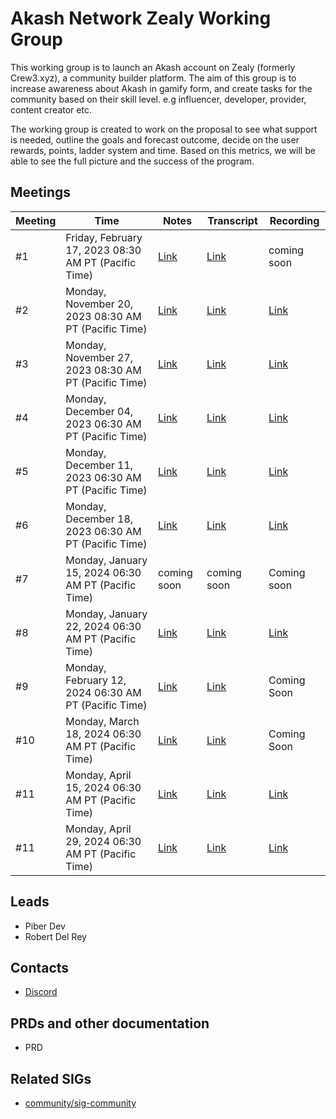 # Akash Network Zealy Working Group

This working group is to launch an Akash account on Zealy (formerly Crew3.xyz), a community builder platform. The aim of this group is to increase awareness about Akash in gamify form, and create tasks for the community based on their skill level. e.g influencer, developer, provider, content creator etc. 

The working group is created to work on the proposal to see what support is needed, outline the goals and forecast outcome, decide on the user rewards, points, ladder system and time. Based on this metrics, we will be able to see the full picture and the success of the program. 
 


## Meetings

| Meeting | Time | Notes | Transcript | Recording
| --- | --- | --- | --- | --- |
| #1 | Friday, February 17, 2023 08:30 AM PT (Pacific Time)|[Link](https://github.com/akash-network/community/blob/main/wg-crew3/meetings/001-2023-02-17.md) |[Link](https://github.com/akash-network/community/blob/main/wg-crew3/meetings/001-2023-02-17.md#transcript) | coming soon
| #2 | Monday, November 20, 2023 08:30 AM PT (Pacific Time)|[Link](https://github.com/akash-network/community/blob/main/wg-zealy/meetings/002-2023-11-20.md)|[Link](https://github.com/akash-network/community/blob/main/wg-zealy/meetings/002-2023-11-20.md#transcript)|[Link](https://omnv3rqpb3qrv5iw4tdpu2eipbonzvjr2khqiponlrtgftkwwybq.arweave.net/cxtdxg8O4Rr1FuTG-miIeFzc1THSjwQ9zVxmYs1WtgM)
| #3 | Monday, November 27, 2023 08:30 AM PT (Pacific Time)|[Link](https://github.com/akash-network/community/blob/main/wg-zealy/meetings/003-2023-11-27.md)|[Link](https://github.com/akash-network/community/blob/main/wg-zealy/meetings/003-2023-11-27.md#transcript)|[Link](https://47vhtsd36l63wlteorhccwvklpzihemikfrxljg6mebv2myt7bzq.arweave.net/5-p5yHvy_bsuZHROIVqqW_KDkYhRY3Wk3mEDXTMT-HM)
| #4 | Monday, December 04, 2023 06:30 AM PT (Pacific Time)|[Link](https://github.com/akash-network/community/blob/main/wg-zealy/meetings/004-2023-12-04.md)|[Link](https://github.com/akash-network/community/blob/main/wg-zealy/meetings/004-2023-12-04.md#transcript)|[Link](https://sq2ysituuvyyyeuuw7eawkdlbmvqpwtlkqkpogujyh5jfoxexosq.arweave.net/lDWJInSlcYwSlLfICyhrCysH2mtUFPcaicH6krrku6U)
| #5 | Monday, December 11, 2023 06:30 AM PT (Pacific Time)|[Link](https://github.com/akash-network/community/blob/main/wg-zealy/meetings/005-2023-12-11.md)|[Link](https://github.com/akash-network/community/blob/main/wg-zealy/meetings/005-2023-12-11.md#transcript)|[Link](https://hp5novctzn3y56mrqix5wq3knexy4w24tk2ugahmstq2ofxzp57a.arweave.net/O_rXVFPLd475kYIv20NqaS-OW1yatUMA7JThpxb5f34)
| #6 | Monday, December 18, 2023 06:30 AM PT (Pacific Time)|[Link](https://github.com/akash-network/community/blob/main/wg-zealy/meetings/006-2023-12-18.md)|[Link](https://github.com/akash-network/community/blob/main/wg-zealy/meetings/006-2023-12-18.md#transcript)|[Link](https://efn65ve3e5sebv7bhpgilvvzv23zx3ln6goskfwwrhj5rsmbludq.arweave.net/IVvu1JsnZEDX4TvMhda5rreb7W3xnSUW1onT2MmBXQc)
| #7| Monday, January 15, 2024 06:30 AM PT (Pacific Time)|coming soon| coming soon | Coming soon
| #8 | Monday, January 22, 2024 06:30 AM PT (Pacific Time)|[Link](https://github.com/akash-network/community/blob/main/wg-zealy/meetings/008-2024-01-22.md)| [Link](https://github.com/akash-network/community/blob/main/wg-zealy/meetings/008-2024-01-22.md#transcript) | [Link](https://4dq4pkkqqmljo2ukbfplejfpdjw2itvunyzo3hf24zra73afipwa.arweave.net/4OHHqVCDFpdqiglesiSvGm2kTrRuMu2cuuZiD-wFQ-w)
| #9 | Monday, February 12, 2024 06:30 AM PT (Pacific Time)|[Link](https://github.com/akash-network/community/blob/main/wg-zealy/meetings/009-2024-02-12.md)| [Link](https://github.com/akash-network/community/blob/main/wg-zealy/meetings/009-2024-02-12.md#transcript) | Coming Soon
| #10 | Monday, March 18, 2024 06:30 AM PT (Pacific Time)|[Link](https://github.com/akash-network/community/blob/main/wg-zealy/meetings/010-2024-03-18.md)| [Link](https://github.com/akash-network/community/blob/main/wg-zealy/meetings/010-2024-03-18.md#transcript) | Coming Soon
| #11 | Monday, April 15, 2024 06:30 AM PT (Pacific Time)|[Link](https://github.com/akash-network/community/blob/main/wg-zealy/meetings/011-2024-04-15.md)| [Link](https://github.com/akash-network/community/blob/main/wg-zealy/meetings/011-2024-04-15.md#transcript) | [Link](https://bddlwy5cp5qgwpvbfyvqq255oa6uprp2xtxdhpplr5k7syqvd2qa.arweave.net/CMa7Y6J_YGs-oS4rCGu9cD1Hxfq87jO9649V-WIVHqA)
| #11 | Monday, April 29, 2024 06:30 AM PT (Pacific Time)|[Link](https://github.com/akash-network/community/blob/main/wg-zealy/meetings/012-2024-04-29.md)| [Link](https://github.com/akash-network/community/blob/main/wg-zealy/meetings/012-2024-04-29.md#transcript) | [Link](https://rfo5d4qnnddwhhwyncat6u6gjone7ohuotiv6op3rvzu3va5glpq.arweave.net/iV3R8g1ox2Oe2GiBP1PGS5pPuPR00V85-41zTdQdMt8)

## Leads
- Piber Dev
- Robert Del Rey

## Contacts

- [Discord](https://discord.gg/6ffnaGay) 


## PRDs and other documentation
- PRD

## Related SIGs

- [community/sig-community](sig-community)
